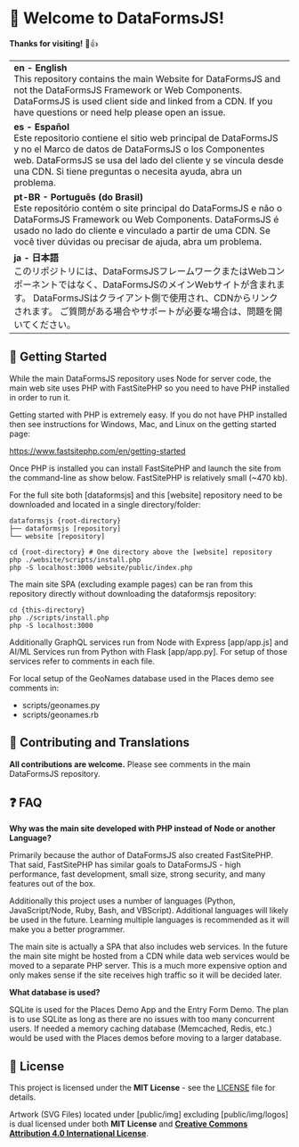 # :star2: Welcome to DataFormsJS!

**Thanks for visiting!** 🌠👍

<table>
  <tbody>
    <tr>
      <td><strong>en - English</strong><br> This repository contains the main Website for DataFormsJS and not the DataFormsJS Framework or Web Components. DataFormsJS is used client side and linked from a CDN. If you have questions or need help please open an issue.</td>
    </tr>
    <tr>
      <td lang="es"><strong>es - Español</strong><br> Este repositorio contiene el sitio web principal de DataFormsJS y no el Marco de datos de DataFormsJS o los Componentes web. DataFormsJS se usa del lado del cliente y se vincula desde una CDN. Si tiene preguntas o necesita ayuda, abra un problema.</td>
    </tr>
    <tr>
      <td lang="pt-BR"><strong>pt-BR - Português (do Brasil)</strong><br> Este repositório contém o site principal do DataFormsJS e não o DataFormsJS Framework ou Web Components. DataFormsJS é usado no lado do cliente e vinculado a partir de uma CDN. Se você tiver dúvidas ou precisar de ajuda, abra um problema.</td>
    </tr>
    <tr>
      <td lang="ja"><strong>ja - 日本語</strong><br> このリポジトリには、DataFormsJSフレームワークまたはWebコンポーネントではなく、DataFormsJSのメインWebサイトが含まれます。 DataFormsJSはクライアント側で使用され、CDNからリンクされます。 ご質問がある場合やサポートが必要な場合は、問題を開いてください。</td>
    </tr>
    <!--
    <tr>
      <td lang="{iso}"><strong>{iso} - {lang}</strong><br> {content}</td>
    </tr>
    -->
  </tbody>
</table>

## :rocket: Getting Started

While the main DataFormsJS repository uses Node for server code, the main web site uses PHP with FastSitePHP so you need to have PHP installed in order to run it.

Getting started with PHP is extremely easy. If you do not have PHP installed then see instructions for Windows, Mac, and Linux on the getting started page:

<a href="https://www.fastsitephp.com/en/getting-started" target="_blank">https://www.fastsitephp.com/en/getting-started</a>

Once PHP is installed you can install FastSitePHP and launch the site from the command-line as show below. FastSitePHP is relatively small (~470 kb).

For the full site both [dataformsjs] and this [website] repository need to be downloaded and located in a single directory/folder:

~~~
dataformsjs {root-directory}
├── dataformsjs [repository]
└── website [repository]
~~~

~~~
cd {root-directory} # One directory above the [website] repository
php ./website/scripts/install.php
php -S localhost:3000 website/public/index.php
~~~

The main site SPA (excluding example pages) can be ran from this repository directly without downloading the dataformsjs repository:

~~~
cd {this-directory}
php ./scripts/install.php
php -S localhost:3000
~~~

Additionally GraphQL services run from Node with Express [app/app.js] and AI/ML Services run from Python with Flask [app/app.py]. For setup of those services refer to comments in each file.

For local setup of the GeoNames database used in the Places demo see comments in:

* scripts/geonames.py
* scripts/geonames.rb

## :handshake: Contributing and Translations

**All contributions are welcome.** Please see comments in the main DataFormsJS repository. 

## :question: FAQ

**Why was the main site developed with PHP instead of Node or another Language?**

Primarily because the author of DataFormsJS also created FastSitePHP. That said, FastSitePHP has similar goals to DataFormsJS - high performance, fast development, small size, strong security, and many features out of the box.

Additionally this project uses a number of languages (Python, JavaScript/Node, Ruby, Bash, and VBScript). Additional languages will likely be used in the future. Learning multiple languages is recommended as it will make you a better programmer.

The main site is actually a SPA that also includes web services. In the future the main site might be hosted from a CDN while data web services would be moved to a separate PHP server. This is a much more expensive option and only makes sense if the site receives high traffic so it will be decided later.

**What database is used?**

SQLite is used for the Places Demo App and the Entry Form Demo. The plan is to use SQLite as long as there are no issues with too many concurrent users. If needed a memory caching database (Memcached, Redis, etc.) would be used with the Places demos before moving to a larger database.

## :memo: License

This project is licensed under the **MIT License** - see the [LICENSE](LICENSE) file for details.

Artwork (SVG Files) located under [public/img] excluding [public/img/logos] is dual licensed under both **MIT License** and <a href="https://creativecommons.org/licenses/by/4.0/" target="_blank" style="font-weight:bold;">Creative Commons Attribution 4.0 International License</a>.
